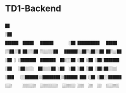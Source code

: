 # TD1-Backend


                                                                                                                       ██                    
                                                                                                                      ░██                    
                                                                                         ██████  █████   ██████       ░██ ██████████   █████ 
                                                                                        ░░██░░█ ██░░░██ ░░░░░░██   ██████░░██░░██░░██ ██░░░██
                                                                                         ░██ ░ ░███████  ███████  ██░░░██ ░██ ░██ ░██░███████
                                                                                         ░██   ░██░░░░  ██░░░░██ ░██  ░██ ░██ ░██ ░██░██░░░░ 
                                                                                        ░███   ░░██████░░████████░░██████ ███ ░██ ░██░░██████
                                                                                        ░░░     ░░░░░░  ░░░░░░░░  ░░░░░░ ░░░  ░░  ░░  ░░░░░░ 
